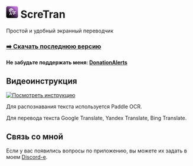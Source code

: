 # ![](/ScreTranLogoSmall.png) ScreTran
Простой и удобный экранный переводчик
### [:arrow_right: Скачать последнюю версию](https://github.com/PavlikBender/ScreTran/releases/download/v1.2.5/ScreTran.v1.2.5.zip)

#### Не забудьте поддержать меня: [DonationAlerts](https://www.donationalerts.com/r/pavlikbender) 

## Видеоинструкция

<a href="https://www.youtube.com/watch?v=nYHEGliijqc" target="_blank">
 <img src="https://img.youtube.com/vi/nYHEGliijqc/hqdefault.jpg" alt="Посмотреть инструкцию" />
</a>

Для распознавания текста используется Paddle OCR.

Для перевода текста Google Translate, Yandex Translate, Bing Translate.

## Связь со мной
Если у вас появились вопросы по приложению, вы можете их задать в моем [Discord-е](https://discord.com/invite/gaVrv6k).
